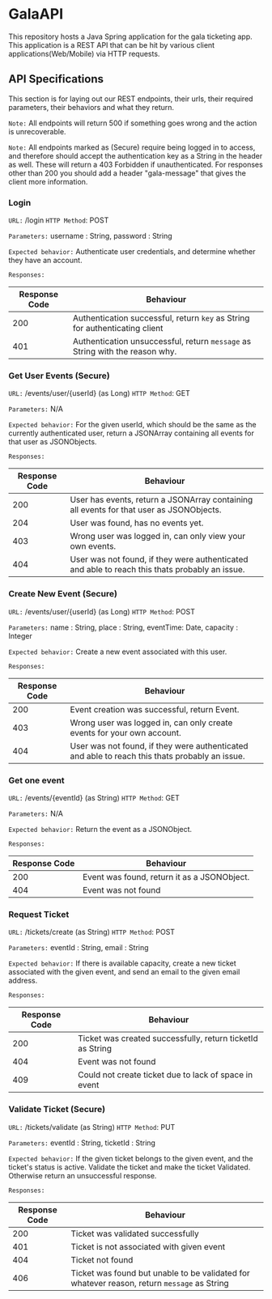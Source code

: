 # GalaAPI

This repository hosts a Java Spring application for the gala ticketing app. 
This application is a REST API that can be hit by various client applications(Web/Mobile) via HTTP requests.

## API Specifications
This section is for laying out our REST endpoints, their urls, their required parameters, their behaviors and what they return.

`Note:` All endpoints will return 500 if something goes wrong and the action is unrecoverable.

`Note:` All endpoints marked as (Secure) require being logged in to access, and therefore should accept the authentication
key as a String in the header as well. These will return a 403 Forbidden if unauthenticated. For responses other than 200 you should add a header "gala-message" that gives the client more information.

### Login
`URL:` /login `HTTP Method`: POST

`Parameters:` username : String, password : String

`Expected behavior:` Authenticate user credentials, and determine whether they have an account.

`Responses:` 

| Response Code | Behaviour |
| --- | --- |
| 200 | Authentication successful, return `key` as String for authenticating client |
| 401 | Authentication unsuccessful, return `message` as String with the reason why. |

### Get User Events (Secure)
`URL:` /events/user/{userId} (as Long) `HTTP Method`: GET

`Parameters:` N/A

`Expected behavior:` For the given userId, which should be the same as the currently authenticated user, return a JSONArray containing all events for that user as JSONObjects.

`Responses:` 

| Response Code | Behaviour |
| --- | --- |
| 200 | User has events, return a JSONArray containing all events for that user as JSONObjects. |
| 204 | User was found, has no events yet.|
| 403 | Wrong user was logged in, can only view your own events. |
| 404 | User was not found, if they were authenticated and able to reach this thats probably an issue.|

### Create New Event (Secure)
`URL:` /events/user/{userId} (as Long) `HTTP Method`: POST

`Parameters:` name : String, place : String, eventTime: Date, capacity : Integer

`Expected behavior:` Create a new event associated with this user.

`Responses:` 

| Response Code | Behaviour |
| --- | --- |
| 200 | Event creation was successful, return Event. |
| 403 | Wrong user was logged in, can only create events for your own account. |
| 404 | User was not found, if they were authenticated and able to reach this thats probably an issue.|

### Get one event
`URL:` /events/{eventId} (as String) `HTTP Method`: GET

`Parameters:` N/A

`Expected behavior:` Return the event as a JSONObject.

`Responses:` 

| Response Code | Behaviour |
| --- | --- |
| 200 | Event was found, return it as a JSONObject. |
| 404 | Event was not found |

### Request Ticket
`URL:` /tickets/create (as String) `HTTP Method`: POST

`Parameters:` eventId : String, email : String

`Expected behavior:` If there is available capacity, create a new ticket associated with the given event, and send an email to
the given email address.

`Responses:` 

| Response Code | Behaviour |
| --- | --- |
| 200 | Ticket was created successfully, return ticketId as String |
| 404 | Event was not found |
| 409 | Could not create ticket due to lack of space in event |

### Validate Ticket (Secure)
`URL:` /tickets/validate (as String) `HTTP Method`: PUT

`Parameters:` eventId : String, ticketId : String

`Expected behavior:` If the given ticket belongs to the given event, and the ticket's status is active. Validate the ticket and make the ticket Validated. Otherwise return an unsuccessful response.

`Responses:` 

| Response Code | Behaviour |
| --- | --- |
| 200 | Ticket was validated successfully |
| 401 | Ticket is not associated with given event |
| 404 | Ticket not found |
| 406 | Ticket was found but unable to be validated for whatever reason, return `message` as String |

